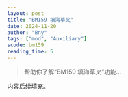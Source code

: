 ```yaml
---
layout: post
title: "BM159 填海草叉"
date: 2024-11-20
author: "Bny"
tags: ["mod", "Auxiliary"]
scode: bm159
reading_time: 5
---
```


> 帮助你了解“BM159 填海草叉”功能...

内容后续填充。
